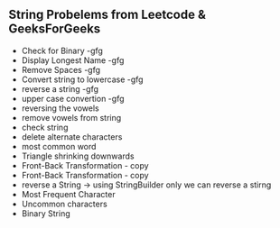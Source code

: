 ## String Probelems from Leetcode & GeeksForGeeks


* Check for Binary -gfg
* Display Longest Name -gfg
* Remove Spaces -gfg
* Convert string to lowercase -gfg
* reverse a string -gfg
* upper case convertion -gfg
* reversing the vowels
* remove vowels from string
* check string
* delete alternate characters
* most common word
* Triangle shrinking downwards
* Front-Back Transformation - copy
* Front-Back Transformation - copy
* reverse a String -> using StringBuilder only we can reverse a stirng
* Most Frequent Character
* Uncommon characters
* Binary String




